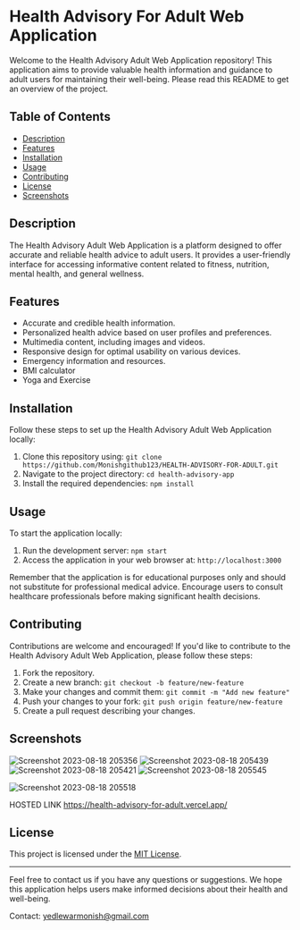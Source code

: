 # Health Advisory For Adult Web Application

Welcome to the Health Advisory Adult Web Application repository! This application aims to provide valuable health information and guidance to adult users for maintaining their well-being. Please read this README to get an overview of the project.

## Table of Contents

- [Description](#description)
- [Features](#features)
- [Installation](#installation)
- [Usage](#usage)
- [Contributing](#contributing)
- [License](#license)
- [Screenshots](#screenshots)

## Description

The Health Advisory Adult Web Application is a platform designed to offer accurate and reliable health advice to adult users. It provides a user-friendly interface for accessing informative content related to fitness, nutrition, mental health, and general wellness.

## Features

- Accurate and credible health information.
- Personalized health advice based on user profiles and preferences.
- Multimedia content, including images and videos.
- Responsive design for optimal usability on various devices.
- Emergency information and resources.
- BMI calculator
- Yoga and Exercise

## Installation

Follow these steps to set up the Health Advisory Adult Web Application locally:

1. Clone this repository using: `git clone https://github.com/Monishgithub123/HEALTH-ADVISORY-FOR-ADULT.git`
2. Navigate to the project directory: `cd health-advisory-app`
3. Install the required dependencies: `npm install`

## Usage

To start the application locally:

1. Run the development server: `npm start`
2. Access the application in your web browser at: `http://localhost:3000`

Remember that the application is for educational purposes only and should not substitute for professional medical advice. Encourage users to consult healthcare professionals before making significant health decisions.

## Contributing

Contributions are welcome and encouraged! If you'd like to contribute to the Health Advisory Adult Web Application, please follow these steps:

1. Fork the repository.
2. Create a new branch: `git checkout -b feature/new-feature`
3. Make your changes and commit them: `git commit -m "Add new feature"`
4. Push your changes to your fork: `git push origin feature/new-feature`
5. Create a pull request describing your changes.

## Screenshots

![Screenshot 2023-08-18 205356](https://github.com/Monishgithub123/HEALTH-ADVISORY-FOR-ADULT/assets/136221563/dd97e493-d0dc-411e-a963-565aaff34dfc)
![Screenshot 2023-08-18 205439](https://github.com/Monishgithub123/HEALTH-ADVISORY-FOR-ADULT/assets/136221563/8ce90559-5ffd-4070-a00f-a37a3f58a1da)
![Screenshot 2023-08-18 205421](https://github.com/Monishgithub123/HEALTH-ADVISORY-FOR-ADULT/assets/136221563/11dd5214-b940-4007-89b2-2b41c03217fb)
![Screenshot 2023-08-18 205545](https://github.com/Monishgithub123/HEALTH-ADVISORY-FOR-ADULT/assets/136221563/742b2d4b-445f-445c-a3c7-6a2c3176e552)

![Screenshot 2023-08-18 205518](https://github.com/Monishgithub123/HEALTH-ADVISORY-FOR-ADULT/assets/136221563/3ca84c0f-feea-4c9f-b0f2-4cfff6181a01)



HOSTED LINK
https://health-advisory-for-adult.vercel.app/
## License

This project is licensed under the [MIT License](LICENSE).

---

Feel free to contact us if you have any questions or suggestions. We hope this application helps users make informed decisions about their health and well-being.

Contact: yedlewarmonish@gmail.com
